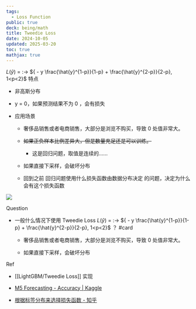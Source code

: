 ```yaml
---
tags:
  - Loss Function
public: true
deck: being/math
title: Tweedie Loss
date: 2024-10-05
updated: 2025-03-20
toc: true
mathjax: true
---
```


$L(\hat{y})$ = :-> ${ - y \frac{\hat{y}^{1-p}}{1-p} + \frac{\hat{y}^{2-p}}{2-p}, 1<p<2}$
特点

  + 非高斯分布

  + y = 0，如果预测结果不为 0 ，会有损失

  + 应用场景

    + 奢侈品销售或者电商销售，大部分是浏览不购买，导致 0 处值非常大。
    + ~~如果正负样本比例差异大，但是数量充足还是可以训练。~~

      + 这是回归问题，取值是连续的……

    + 如果直接下采样，会破坏分布
    + 回到之前 回归问题使用什么损失函数由数据分布决定
 的问题，决定为什么会有这个损失函数

![](https://media.xiang578.com/tweedie-loss.png)



Question

  + 一般什么情况下使用 Tweedie Loss $L(\hat{y})$ = :-> ${ - y \frac{\hat{y}^{1-p}}{1-p} + \frac{\hat{y}^{2-p}}{2-p}, 1<p<2}$
 ？ #card
    + 奢侈品销售或者电商销售，大部分是浏览不购买，导致 0 处值非常大。


    + 如果直接下采样，会破坏分布


Ref

  + [[LightGBM/Tweedie Loss]] 实现

  + [M5 Forecasting - Accuracy | Kaggle](https://www.kaggle.com/c/m5-forecasting-accuracy/discussion/150614)

  + [根据标签分布来选择损失函数 - 知乎](https://zhuanlan.zhihu.com/p/304462034)
